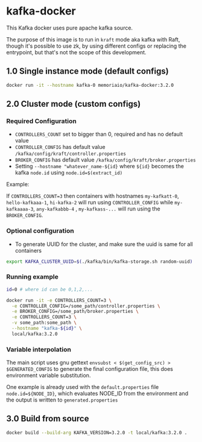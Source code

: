 # kafka-docker

This Kafka docker uses pure apache kafka source.

The purpose of this image is to run in `kraft` mode aka kafka with Raft, though it's possible to use zk, by using
different configs or replacing the entrypoint, but that's not the scope of this development.

## 1.0 Single instance mode (default configs)

```bash
docker run -it --hostname kafka-0 memoriaio/kafka-docker:3.2.0
```

## 2.0 Cluster mode (custom configs)

### Required Configuration

* `CONTROLLERS_COUNT` set to bigger than 0, required and has no default value
* `CONTROLLER_CONFIG` has default value `/kafka/config/kraft/controller.properties`
* `BROKER_CONFIG` has default value `/kafka/config/kraft/broker.properties`
* Setting `--hostname "whatever_name-${id}` where `${id}` becomes the kafka `node.id` using `node.id=$(extract_id)`

Example:

If `CONTROLLERS_COUNT=3` then containers with hostnames `my-kafkatt-0`, `hello-kafkaaa-1`, `hi-kafka-2` will run
using `CONTROLLER_CONFIG` while `my-kafkaaaa-3`, `any-kafkabbb-4` , `my-kafkass-...` will run using the `BROKER_CONFIG`.

### Optional configuration

* To generate UUID for the cluster, and make sure the uuid is same for all containers

```bash
export KAFKA_CLUSTER_UUID=$(./kafka/bin/kafka-storage.sh random-uuid)
```

### Running example

```bash
id=0 # where id can be 0,1,2,...

docker run -it -e CONTROLLERS_COUNT=3 \
  -e CONTROLLER_CONFIG=/some_path/controller.properties \
  -e BROKER_CONFIG=/some_path/broker.properties \
  -e CONTROLLERS_COUNT=3 \
  -v some_path:some_path \
  --hostname "kafka-${id}" \
  local/kafka:3.2.0
```

### Variable interpolation

The main script uses gnu gettext `envsubst < $(get_config_src) > $GENERATED_CONFIG` to generate the final configuration
file, this does environment variable substitution.

One example is already used with the `default.properties` file  `node.id=${NODE_ID}`, which evaluates NODE_ID from the
environment and the output is written to `generated.properties`

## 3.0 Build from source

```bash
docker build --build-arg KAFKA_VERSION=3.2.0 -t local/kafka:3.2.0 .
```
